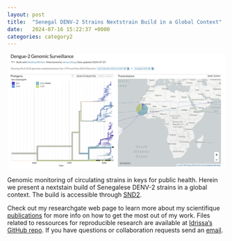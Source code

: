 ```yaml
---
layout: post
title:  "Senegal DENV-2 Strains Nextstrain Build in a Global Context"
date:   2024-07-16 15:22:37 +0000
categories: category2
---
```


![My helpful screenshot](/assets/DENV2_Situation_Senegal_Serogenotype.png)

Genomic monitoring of circulating strains in keys for public health. Herein we present a nextstain build of Senegalese DENV-2 strains in a global context. The build is accessible through [SND2][nextstrain].

Check out my researchgate web page to learn more about my scientifique [publications][scientific-papers] for more info on how to get the most out of my work. Files  related to ressources for reproducible research are available at [Idrissa’s GitHub repo][IDaGhostWriter-gh]. If you have questions or collaboration requests send an [email][idrissa-mail].

[scientific-papers]: https://www.researchgate.net/profile/Idrissa-Dieng-2
[IDaGhostWriter-gh]:   https://github.com/IDaGhostWriter
[idrissa-mail]: mailto:idrissa.dieng@pasteur.sn
[nextstrain]: https://nextstrain.org/community/IDaGhostWriter/DENV-genomics/SND2
